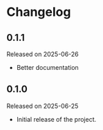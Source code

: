 # Changelog

## 0.1.1

Released on 2025-06-26

- Better documentation

## 0.1.0

Released on 2025-06-25

- Initial release of the project.
